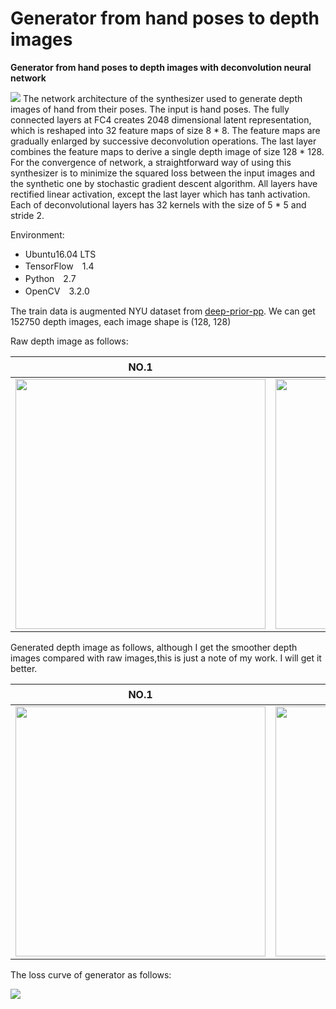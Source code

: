 
# Generator from hand poses to depth images
**Generator from hand poses to depth images with deconvolution neural network**

![](http://ww1.sinaimg.cn/large/006zLtEmgy1fs8jr1i6ejj31fw0hatag.jpg)
The network architecture of the synthesizer used to generate depth images of hand from their poses. The input is hand poses. The fully connected layers at FC4 creates 2048 dimensional latent representation, which is reshaped into 32 feature maps of size 8 * 8. The feature maps are gradually enlarged by successive deconvolution operations. The last layer combines the feature maps to derive a single depth image of size 128 * 128. For the convergence of network, a straightforward way of using this synthesizer is to minimize the squared loss between the input images and the synthetic one by stochastic gradient descent algorithm.  All layers have rectified linear activation, except the last layer which has tanh activation. Each of deconvolutional layers has 32 kernels with the size of 5 * 5 and stride 2. 

Environment:
- Ubuntu16.04 LTS
- TensorFlow　1.4
- Python　2.7
- OpenCV　3.2.0


The train data is augmented NYU dataset from [deep-prior-pp](https://github.com/moberweger/deep-prior-pp). We can get 
152750 depth images, each image shape is (128, 128)

Raw depth image as follows:

|                             NO.1                             |                            NO.２                             |
| :----------------------------------------------------------: | :----------------------------------------------------------: |
| <img src="http://ww1.sinaimg.cn/large/006zLtEmgy1fs8htzz2vmj30hs0dc74k.jpg" width="400"/> | <img src="http://ww1.sinaimg.cn/large/006zLtEmgy1fs8hsry8yyj30hs0dc3yv.jpg" width="400"/> |



Generated depth image as follows, although I get the smoother depth images compared with raw images,this is just a note of my work. I will get it better.

|                             NO.1                             |                            NO.２                             |
| :----------------------------------------------------------: | :----------------------------------------------------------: |
| <img src="http://ww1.sinaimg.cn/large/006zLtEmgy1fs8hv2me5fj30hs0dcgmt.jpg" width="400"/> | <img src="http://ww1.sinaimg.cn/large/006zLtEmgy1fs8hve3a4zj30hs0dcwg0.jpg" width="400"/> |


The loss curve of generator as follows:

![](http://ww1.sinaimg.cn/large/006zLtEmgy1fs8hvzjecfj30m80dw3z0.jpg)

